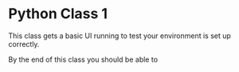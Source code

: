 Python Class 1
==============

This class gets a basic UI running to test your environment is set up correctly.

By the end of this class you should be able to 